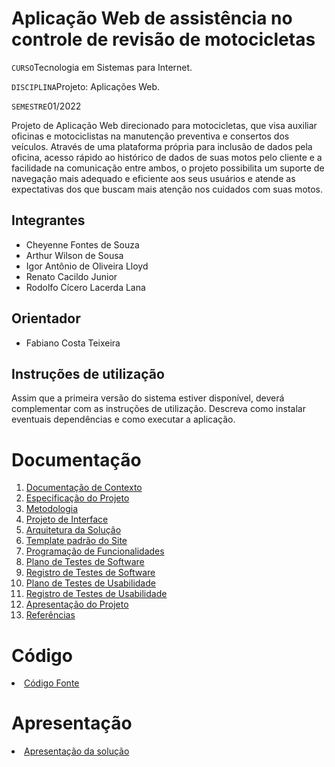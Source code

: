 # Aplicação Web de assistência no controle de revisão de motocicletas

`CURSO`Tecnologia em Sistemas para Internet.

`DISCIPLINA`Projeto: Aplicações Web.

`SEMESTRE`01/2022

Projeto de Aplicação Web direcionado para motocicletas, que visa auxiliar oficinas e motociclistas na manutenção preventiva e consertos dos veículos. Através de uma plataforma própria para inclusão de dados pela oficina, acesso rápido ao histórico de dados de suas motos pelo cliente e a facilidade na comunicação entre ambos, o projeto possibilita um suporte de navegação mais adequado e eficiente aos seus usuários e atende as expectativas dos que buscam mais atenção nos cuidados com suas motos.

## Integrantes

* Cheyenne Fontes de Souza 
* Arthur Wilson de Sousa 
* Igor Antônio de Oliveira Lloyd 
* Renato Cacildo Junior 
* Rodolfo Cícero Lacerda Lana

## Orientador

* Fabiano Costa Teixeira 

## Instruções de utilização

Assim que a primeira versão do sistema estiver disponível, deverá complementar com as instruções de utilização. Descreva como instalar eventuais dependências e como executar a aplicação.

# Documentação

<ol>
<li><a href="docs/01-Documentação de Contexto.md"> Documentação de Contexto</a></li>
<li><a href="docs/02-Especificação do Projeto.md"> Especificação do Projeto</a></li>
<li><a href="docs/03-Metodologia.md"> Metodologia</a></li>
<li><a href="docs/04-Projeto de Interface.md"> Projeto de Interface</a></li>
<li><a href="docs/05-Arquitetura da Solução.md"> Arquitetura da Solução</a></li>
<li><a href="docs/06-Template padrão do Site.md"> Template padrão do Site</a></li>
<li><a href="docs/07-Programação de Funcionalidades.md"> Programação de Funcionalidades</a></li>
<li><a href="docs/08-Plano de Testes de Software.md"> Plano de Testes de Software</a></li>
<li><a href="docs/09-Registro de Testes de Software.md"> Registro de Testes de Software</a></li>
<li><a href="docs/10-Plano de Testes de Usabilidade.md"> Plano de Testes de Usabilidade</a></li>
<li><a href="docs/11-Registro de Testes de Usabilidade.md"> Registro de Testes de Usabilidade</a></li>
<li><a href="docs/12-Apresentação do Projeto.md"> Apresentação do Projeto</a></li>
<li><a href="docs/13-Referências.md"> Referências</a></li>
</ol>

# Código

<li><a href="src/README.md"> Código Fonte</a></li>

# Apresentação

<li><a href="presentation/README.md"> Apresentação da solução</a></li>
